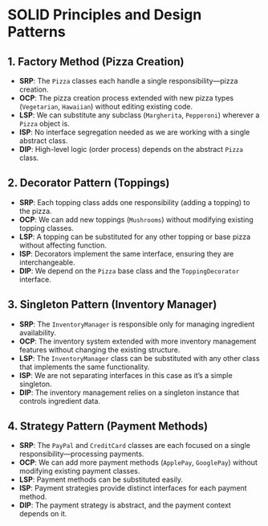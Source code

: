 # SOLID Principles and Design Patterns

## 1. Factory Method (Pizza Creation)

- **SRP**: The `Pizza` classes each handle a single responsibility—pizza creation.
- **OCP**: The pizza creation process extended with new pizza types (`Vegetarian`, `Hawaiian`) without editing existing code.
- **LSP**: We can substitute any subclass (`Margherita`, `Pepperoni`) wherever a `Pizza` object is.
- **ISP**: No interface segregation needed as we are working with a single abstract class.
- **DIP**: High-level logic (order process) depends on the abstract `Pizza` class.

## 2. Decorator Pattern (Toppings)
- **SRP**: Each topping class adds one responsibility (adding a topping) to the pizza.
- **OCP**: We can add new toppings (`Mushrooms`) without modifying existing topping classes.
- **LSP**: A topping can be substituted for any other topping or base pizza without affecting function.
- **ISP**: Decorators implement the same interface, ensuring they are interchangeable.
- **DIP**: We depend on the `Pizza` base class and the `ToppingDecorator` interface.

## 3. Singleton Pattern (Inventory Manager)
- **SRP**: The `InventoryManager` is responsible only for managing ingredient availability.
- **OCP**: The inventory system extended with more inventory management features without changing the existing structure.
- **LSP**: The `InventoryManager` class can be substituted with any other class that implements the same functionality.
- **ISP**: We are not separating interfaces in this case as it’s a simple singleton.
- **DIP**: The inventory management relies on a singleton instance that controls ingredient data.

## 4. Strategy Pattern (Payment Methods)
- **SRP**: The `PayPal` and `CreditCard` classes are each focused on a single responsibility—processing payments.
- **OCP**: We can add more payment methods (`ApplePay`, `GooglePay`) without modifying existing payment classes.
- **LSP**: Payment methods can be substituted easily.
- **ISP**: Payment strategies provide distinct interfaces for each payment method.
- **DIP**: The payment strategy is abstract, and the payment context depends on it.




